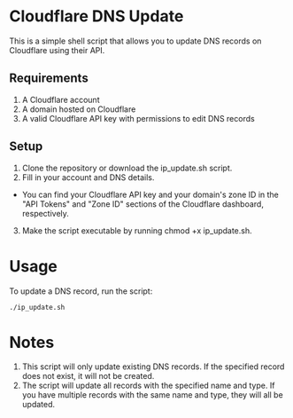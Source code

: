 # Cloudflare DNS Update

This is a simple shell script that allows you to update DNS records on Cloudflare using their API.

## Requirements
1. A Cloudflare account
2. A domain hosted on Cloudflare
3. A valid Cloudflare API key with permissions to edit DNS records

## Setup

1. Clone the repository or download the ip_update.sh script.
2. Fill in your account and DNS details.
* You can find your Cloudflare API key and your domain's zone ID in the "API Tokens" and "Zone ID" sections of the Cloudflare dashboard, respectively.
3. Make the script executable by running chmod +x ip_update.sh.

# Usage

To update a DNS record, run the script:
```
./ip_update.sh
```

# Notes
1. This script will only update existing DNS records. If the specified record does not exist, it will not be created.
2. The script will update all records with the specified name and type. If you have multiple records with the same name and type, they will all be updated.
